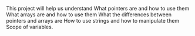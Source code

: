 This project will help us understand 
What pointers are and how to use them
What arrays are and how to use them
What the differences between pointers and arrays are
How to use strings and how to manipulate them
Scope of variables.
